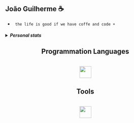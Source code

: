 ## João Guilherme ☕
- ` the life is good if we have coffe and code ☀`
<div align="center">
  
<h5>
  <details>
    <summary align="left">Personal stats</summary>
    <br>
    <div align="center" align-items="center"> 
      <img width="500px" src="https://github-readme-stats.vercel.app/api/wakatime?username=SunnYu&langs_count=8&layout=compact&hide_border=true&bg_color=282a36&title_color=fdaaaa&text_color=fdaaaa&icon_color=fdaaaa" alt="langs">
    </div>
  </details>
</h5>

  
## Programmation Languages

<div style="display: inline_block"><br>
<img src="https://skillicons.dev/icons?i=ams,llvm,c,perl,rust,zig,go,haskell,java,kotlin,ruby,dart,typescript" height="37" >
</div>

## Tools

<div style="display: inline_block"><br>
<img src="https://skillicons.dev/icons?i=git,linux,postgres,redis,docker,spring,rails,ktor,express,flutter" height="37" >
</div>



##
</div>
